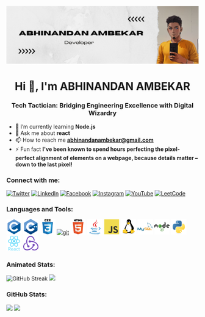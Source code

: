 ![Banner](https://github.com/A3ANSHU/My-Data/blob/main/banner.png)
<h1 align="center">Hi 👋, I'm ABHINANDAN AMBEKAR</h1>
<h3 align="center">Tech Tactician: Bridging Engineering Excellence with Digital Wizardry</h3>

- 🌱 I’m currently learning **Node.js**
- 💬 Ask me about **react**
- 📫 How to reach me **abhinandanambekar@gmail.com**
- ⚡ Fun fact **I've been known to spend hours perfecting the pixel-perfect alignment of elements on a webpage, because details matter – down to the last pixel!**

### Connect with me:
[![Twitter](https://img.shields.io/badge/-Twitter-1DA1F2?style=for-the-badge&logo=Twitter&logoColor=white)](https://twitter.com/ambekaranshu)
[![LinkedIn](https://img.shields.io/badge/-LinkedIn-0A66C2?style=for-the-badge&logo=LinkedIn&logoColor=white)](https://linkedin.com/in/abhinandan-ambekar)
[![Facebook](https://img.shields.io/badge/-Facebook-1877F2?style=for-the-badge&logo=Facebook&logoColor=white)](https://fb.com/abhinandan%20ambekar)
[![Instagram](https://img.shields.io/badge/-Instagram-E4405F?style=for-the-badge&logo=Instagram&logoColor=white)](https://instagram.com/abhinandan_ambekar)
[![YouTube](https://img.shields.io/badge/-YouTube-FF0000?style=for-the-badge&logo=YouTube&logoColor=white)](https://www.youtube.com/c/abhinandan%20ambekar)
[![LeetCode](https://img.shields.io/badge/-LeetCode-FFA116?style=for-the-badge&logo=LeetCode&logoColor=white)](https://leetcode.com/abhinandan_ambekar)

### Languages and Tools:
<p align="left">
  <a href="https://www.cprogramming.com/" target="_blank" rel="noreferrer"><img src="https://raw.githubusercontent.com/devicons/devicon/master/icons/c/c-original.svg" alt="c" width="40" height="40"></a>
  <a href="https://www.w3schools.com/cpp/" target="_blank" rel="noreferrer"><img src="https://raw.githubusercontent.com/devicons/devicon/master/icons/cplusplus/cplusplus-original.svg" alt="cplusplus" width="40" height="40"></a>
  <a href="https://www.w3schools.com/css/" target="_blank" rel="noreferrer"><img src="https://raw.githubusercontent.com/devicons/devicon/master/icons/css3/css3-original-wordmark.svg" alt="css3" width="40" height="40"></a>
  <a href="https://git-scm.com/" target="_blank" rel="noreferrer"><img src="https://www.vectorlogo.zone/logos/git-scm/git-scm-icon.svg" alt="git" width="40" height="40"></a>
  <a href="https://www.w3.org/html/" target="_blank" rel="noreferrer"><img src="https://raw.githubusercontent.com/devicons/devicon/master/icons/html5/html5-original-wordmark.svg" alt="html5" width="40" height="40"></a>
  <a href="https://www.java.com" target="_blank" rel="noreferrer"><img src="https://raw.githubusercontent.com/devicons/devicon/master/icons/java/java-original.svg" alt="java" width="40" height="40"></a>
  <a href="https://developer.mozilla.org/en-US/docs/Web/JavaScript" target="_blank" rel="noreferrer"><img src="https://raw.githubusercontent.com/devicons/devicon/master/icons/javascript/javascript-original.svg" alt="javascript" width="40" height="40"></a>
  <a href="https://www.linux.org/" target="_blank" rel="noreferrer"><img src="https://raw.githubusercontent.com/devicons/devicon/master/icons/linux/linux-original.svg" alt="linux" width="40" height="40"></a>
  <a href="https://www.mysql.com/" target="_blank" rel="noreferrer"><img src="https://raw.githubusercontent.com/devicons/devicon/master/icons/mysql/mysql-original-wordmark.svg" alt="mysql" width="40" height="40"></a>
  <a href="https://nodejs.org" target="_blank" rel="noreferrer"><img src="https://raw.githubusercontent.com/devicons/devicon/master/icons/nodejs/nodejs-original-wordmark.svg" alt="nodejs" width="40" height="40"></a>
  <a href="https://www.python.org" target="_blank" rel="noreferrer"><img src="https://raw.githubusercontent.com/devicons/devicon/master/icons/python/python-original.svg" alt="python" width="40" height="40"></a>
  <a href="https://reactjs.org/" target="_blank" rel="noreferrer"><img src="https://raw.githubusercontent.com/devicons/devicon/master/icons/react/react-original-wordmark.svg" alt="react" width="40" height="40"></a>
  <a href="https://redux.js.org" target="_blank" rel="noreferrer"><img src="https://raw.githubusercontent.com/devicons/devicon/master/icons/redux/redux-original.svg" alt="redux" width="40" height="40"></a>
</p>

### Animated Stats:
![GitHub Streak](https://github-readme-streak-stats.herokuapp.com/?user=a3anshu&theme=dark)
<img src="https://github.com/A3ANSHU/My-Data/blob/main/coder.gif" height="195">

### GitHub Stats:
<p>
<img src="https://github-readme-stats.vercel.app/api?username=a3anshu&show_icons=true&theme=dark" height="170">
<img src="https://github-readme-stats.vercel.app/api/top-langs/?username=a3anshu&layout=compact&theme=dark" height="170"></p>



